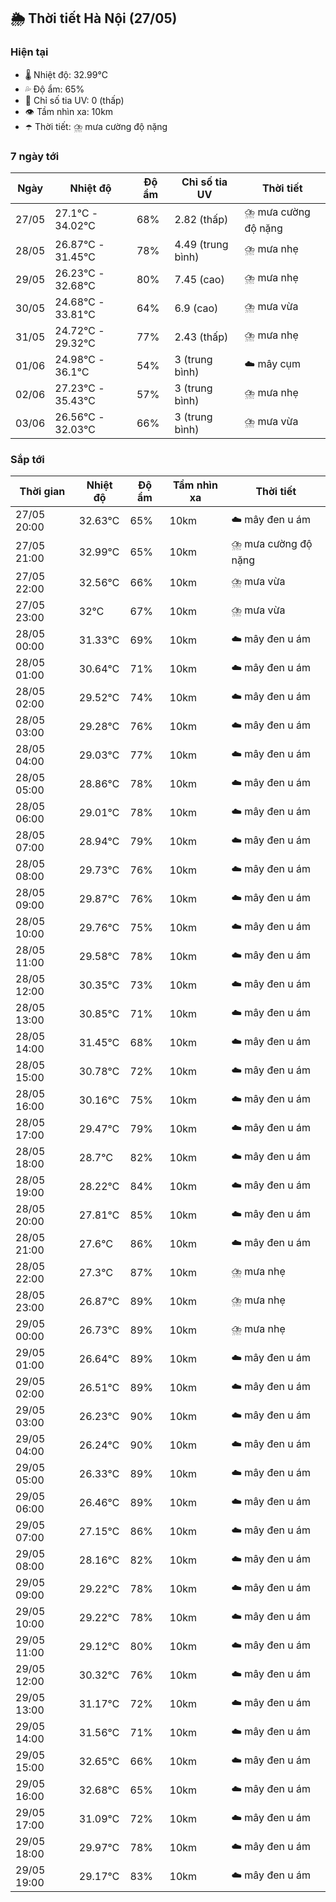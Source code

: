 ## 🌦️ Thời tiết Hà Nội (27/05)

### Hiện tại

- 🌡️ Nhiệt độ: 32.99℃
- 💦 Độ ẩm: 65%
- 🌟 Chỉ số tia UV: 0 (thấp)
- 👁️ Tầm nhìn xa: 10km
- ☂️ Thời tiết: ⛈️ mưa cường độ nặng

### 7 ngày tới

| Ngày | Nhiệt độ | Độ ẩm | Chỉ số tia UV | Thời tiết |
| --- | --- | --- | --- | --- |
| 27/05 | 27.1℃ - 34.02℃ | 68% | 2.82 (thấp) | ⛈️ mưa cường độ nặng |
| 28/05 | 26.87℃ - 31.45℃ | 78% | 4.49 (trung bình) | ⛈️ mưa nhẹ |
| 29/05 | 26.23℃ - 32.68℃ | 80% | 7.45 (cao) | ⛈️ mưa nhẹ |
| 30/05 | 24.68℃ - 33.81℃ | 64% | 6.9 (cao) | ⛈️ mưa vừa |
| 31/05 | 24.72℃ - 29.32℃ | 77% | 2.43 (thấp) | ⛈️ mưa nhẹ |
| 01/06 | 24.98℃ - 36.1℃ | 54% | 3 (trung bình) | ☁️ mây cụm |
| 02/06 | 27.23℃ - 35.43℃ | 57% | 3 (trung bình) | ⛈️ mưa nhẹ |
| 03/06 | 26.56℃ - 32.03℃ | 66% | 3 (trung bình) | ⛈️ mưa vừa |

### Sắp tới

| Thời gian | Nhiệt độ | Độ ẩm | Tầm nhìn xa | Thời tiết |
| --- | --- | --- | --- | --- |
| 27/05 20:00 | 32.63℃ | 65% | 10km | ☁️ mây đen u ám |
| 27/05 21:00 | 32.99℃ | 65% | 10km | ⛈️ mưa cường độ nặng |
| 27/05 22:00 | 32.56℃ | 66% | 10km | ⛈️ mưa vừa |
| 27/05 23:00 | 32℃ | 67% | 10km | ⛈️ mưa vừa |
| 28/05 00:00 | 31.33℃ | 69% | 10km | ☁️ mây đen u ám |
| 28/05 01:00 | 30.64℃ | 71% | 10km | ☁️ mây đen u ám |
| 28/05 02:00 | 29.52℃ | 74% | 10km | ☁️ mây đen u ám |
| 28/05 03:00 | 29.28℃ | 76% | 10km | ☁️ mây đen u ám |
| 28/05 04:00 | 29.03℃ | 77% | 10km | ☁️ mây đen u ám |
| 28/05 05:00 | 28.86℃ | 78% | 10km | ☁️ mây đen u ám |
| 28/05 06:00 | 29.01℃ | 78% | 10km | ☁️ mây đen u ám |
| 28/05 07:00 | 28.94℃ | 79% | 10km | ☁️ mây đen u ám |
| 28/05 08:00 | 29.73℃ | 76% | 10km | ☁️ mây đen u ám |
| 28/05 09:00 | 29.87℃ | 76% | 10km | ☁️ mây đen u ám |
| 28/05 10:00 | 29.76℃ | 75% | 10km | ☁️ mây đen u ám |
| 28/05 11:00 | 29.58℃ | 78% | 10km | ☁️ mây đen u ám |
| 28/05 12:00 | 30.35℃ | 73% | 10km | ☁️ mây đen u ám |
| 28/05 13:00 | 30.85℃ | 71% | 10km | ☁️ mây đen u ám |
| 28/05 14:00 | 31.45℃ | 68% | 10km | ☁️ mây đen u ám |
| 28/05 15:00 | 30.78℃ | 72% | 10km | ☁️ mây đen u ám |
| 28/05 16:00 | 30.16℃ | 75% | 10km | ☁️ mây đen u ám |
| 28/05 17:00 | 29.47℃ | 79% | 10km | ☁️ mây đen u ám |
| 28/05 18:00 | 28.7℃ | 82% | 10km | ☁️ mây đen u ám |
| 28/05 19:00 | 28.22℃ | 84% | 10km | ☁️ mây đen u ám |
| 28/05 20:00 | 27.81℃ | 85% | 10km | ☁️ mây đen u ám |
| 28/05 21:00 | 27.6℃ | 86% | 10km | ☁️ mây đen u ám |
| 28/05 22:00 | 27.3℃ | 87% | 10km | ⛈️ mưa nhẹ |
| 28/05 23:00 | 26.87℃ | 89% | 10km | ⛈️ mưa nhẹ |
| 29/05 00:00 | 26.73℃ | 89% | 10km | ⛈️ mưa nhẹ |
| 29/05 01:00 | 26.64℃ | 89% | 10km | ☁️ mây đen u ám |
| 29/05 02:00 | 26.51℃ | 89% | 10km | ☁️ mây đen u ám |
| 29/05 03:00 | 26.23℃ | 90% | 10km | ☁️ mây đen u ám |
| 29/05 04:00 | 26.24℃ | 90% | 10km | ☁️ mây đen u ám |
| 29/05 05:00 | 26.33℃ | 89% | 10km | ☁️ mây đen u ám |
| 29/05 06:00 | 26.46℃ | 89% | 10km | ☁️ mây đen u ám |
| 29/05 07:00 | 27.15℃ | 86% | 10km | ☁️ mây đen u ám |
| 29/05 08:00 | 28.16℃ | 82% | 10km | ☁️ mây đen u ám |
| 29/05 09:00 | 29.22℃ | 78% | 10km | ☁️ mây đen u ám |
| 29/05 10:00 | 29.22℃ | 78% | 10km | ☁️ mây đen u ám |
| 29/05 11:00 | 29.12℃ | 80% | 10km | ☁️ mây đen u ám |
| 29/05 12:00 | 30.32℃ | 76% | 10km | ☁️ mây đen u ám |
| 29/05 13:00 | 31.17℃ | 72% | 10km | ☁️ mây đen u ám |
| 29/05 14:00 | 31.56℃ | 71% | 10km | ☁️ mây đen u ám |
| 29/05 15:00 | 32.65℃ | 66% | 10km | ☁️ mây đen u ám |
| 29/05 16:00 | 32.68℃ | 65% | 10km | ☁️ mây đen u ám |
| 29/05 17:00 | 31.09℃ | 72% | 10km | ☁️ mây đen u ám |
| 29/05 18:00 | 29.97℃ | 78% | 10km | ☁️ mây đen u ám |
| 29/05 19:00 | 29.17℃ | 83% | 10km | ☁️ mây đen u ám |
